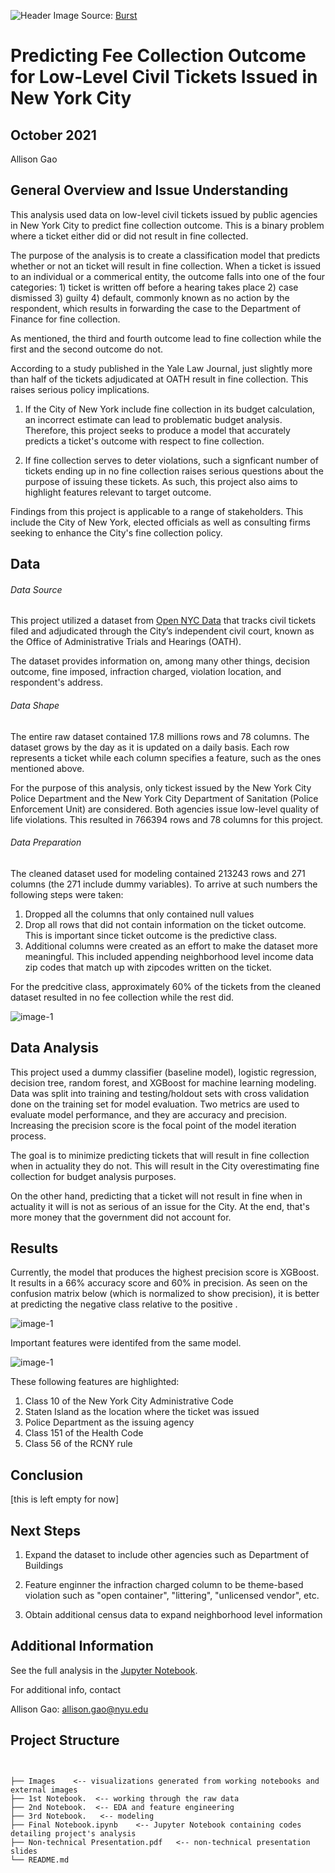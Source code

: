 ![Header Image](https://github.com/allisongao4015/oath_cases/blob/main/Images/judge-gavel-and-law-books.jpg)
Source: [Burst](https://burst.shopify.com/photos/judge-gavel-and-law-books?q=court)

# Predicting Fee Collection Outcome for Low-Level Civil Tickets Issued in New York City

## October 2021

Allison Gao

## General Overview and Issue Understanding
This analysis used data on low-level civil tickets issued by public agencies in New York City to predict fine collection outcome. This is a binary problem where a ticket either did or did not result in fine collected. 

The purpose of the analysis is to create a classification model that predicts whether or not an ticket will result in fine collection. When a ticket is issued to an individual or a commerical entity, the outcome falls into one of the four categories: 
               1) ticket is written off before a hearing takes place
               2) case dismissed
               3) guilty
               4) default, commonly known as no action by the respondent, which results in forwarding the case to the Department of Finance for fine collection. 
               
As mentioned, the third and fourth outcome lead to fine collection while the first and the second outcome do not. 

According to a study published in the Yale Law Journal, just slightly more than half of the tickets adjudicated at OATH result in fine collection. This raises serious policy implications. 

1. If the City of New York include fine collection in its budget calculation, an incorrect estimate can lead to problematic budget analysis. Therefore, this project seeks to produce a model that accurately predicts a ticket's outcome with respect to fine collection. 

2. If fine collection serves to deter violations, such a signficant number of tickets ending up in no fine collection raises serious questions about the purpose of issuing these tickets. As such, this project also aims to highlight features relevant to target outcome. 

Findings from this project is applicable to a range of stakeholders. This include the City of New York, elected officials as well as consulting firms seeking to enhance the City's fine collection policy. 


## Data 

###### Data Source
This project utilized a dataset from [Open NYC Data](https://data.cityofnewyork.us/City-Government/OATH-Hearings-Division-Case-Status/jz4z-kudi) that tracks civil tickets filed and adjudicated through the City’s independent civil court, known as the Office of Administrative Trials and Hearings (OATH). 

The dataset provides information on, among many other things, decision outcome, fine imposed, infraction charged, violation location, and respondent's address.

###### Data Shape
The entire raw dataset contained 17.8 millions rows and 78 columns. The dataset grows by the day as it is updated on a daily basis. Each row represents a ticket while each column specifies a feature, such as the ones mentioned above. 

For the purpose of this analysis, only tickest issued by the New York City Police Department and the New York City Department of Sanitation (Police Enforcement Unit) are considered. Both agencies issue low-level quality of life violations. This resulted in 766394 rows and 78 columns for this project.

###### Data Preparation
The cleaned dataset used for modeling contained 213243 rows and 271 columns (the 271 include dummy variables). To arrive at such numbers the following steps were taken:

1. Dropped all the columns that only contained null values
2. Drop all rows that did not contain information on the ticket outcome. This is important since ticket outcome is the predictive class. 
3. Additional columns were created as an effort to make the dataset more meaningful. This included appending neighborhood level income data zip codes that match up with zipcodes written on the ticket.

For the predcitive class, approximately 60% of the tickets from the cleaned dataset resulted in no fee collection while the rest did. 

![image-1](https://github.com/allisongao4015/oath_cases/blob/main/Images/target%20distribution.png) <br />


## Data Analysis 

This project used a dummy classifier (baseline model), logistic regression, decision tree, random forest, and XGBoost for machine learning modeling. Data was split into training and testing/holdout sets with cross validation done on the training set for model evaluation. Two metrics are used to evaluate model performance, and they are accuracy and precision. Increasing the precision score is the focal point of the model iteration process. 

The goal is to minimize predicting tickets that will result in fine collection when in actuality they do not. This will result in the City overestimating fine collection for budget analysis purposes. 

On the other hand, predicting that a ticket will not result in fine when in actuality it will is not as serious of an issue for the City. At the end, that's more money that the government did not account for. 

## Results 

Currently, the model that produces the highest precision score is XGBoost. It results in a 66% accuracy score and 60% in precision. As seen on the confusion matrix below (which is normalized to show precision), it is better at predicting the negative class relative to the positive . 

![image-1](https://github.com/allisongao4015/oath_cases/blob/main/Images/10:20:2021%20MVP%20Submission%20XGBoost%20Result.png) <br />


Important features were identifed from the same model. 

![image-1](https://github.com/allisongao4015/oath_cases/blob/main/Images/10:20:2021%20MVP%20Submission%20XGBoost%20Result2.png) <br />

These following features are highlighted: 

1. Class 10 of the New York City Administrative Code
2. Staten Island as the location where the ticket was issued
3. Police Department as the issuing agency
4. Class 151 of the Health Code
5. Class 56 of the RCNY rule 


## Conclusion

[this is left empty for now]
    

## Next Steps

1. Expand the dataset to include other agencies such as Department of Buildings 

2. Feature enginner the infraction charged column to be theme-based violation such as "open container", "littering", "unlicensed vendor", etc. 

3. Obtain additional census data to expand neighborhood level information 


## Additional Information

See the full analysis in the [Jupyter Notebook](https://github.com/allisongao4015/oath_cases).

For additional info, contact

Allison Gao: allison.gao@nyu.edu

## Project Structure 

```## Project Structure


├── Images    <-- visualizations generated from working notebooks and external images
├── 1st Notebook.  <-- working through the raw data
├── 2nd Notebook.  <-- EDA and feature engineering
├── 3rd Notebook.   <-- modeling 
├── Final Notebook.ipynb    <-- Jupyter Notebook containing codes detailing project's analysis 
├── Non-technical Presentation.pdf   <-- non-technical presentation slides
└── README.md
